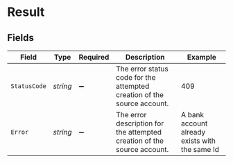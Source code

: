 # Result


## Fields

| Field                                                                   | Type                                                                    | Required                                                                | Description                                                             | Example                                                                 |
| ----------------------------------------------------------------------- | ----------------------------------------------------------------------- | ----------------------------------------------------------------------- | ----------------------------------------------------------------------- | ----------------------------------------------------------------------- |
| `StatusCode`                                                            | *string*                                                                | :heavy_minus_sign:                                                      | The error status code for the attempted creation of the source account. | 409                                                                     |
| `Error`                                                                 | *string*                                                                | :heavy_minus_sign:                                                      | The error description for the attempted creation of the source account. | A bank account already exists with the same Id                          |